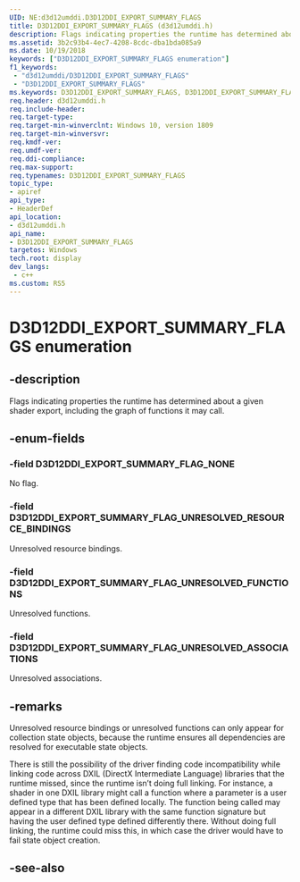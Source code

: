 ```yaml
---
UID: NE:d3d12umddi.D3D12DDI_EXPORT_SUMMARY_FLAGS
title: D3D12DDI_EXPORT_SUMMARY_FLAGS (d3d12umddi.h)
description: Flags indicating properties the runtime has determined about a given shader export.
ms.assetid: 3b2c93b4-4ec7-4208-8cdc-dba1bda085a9
ms.date: 10/19/2018
keywords: ["D3D12DDI_EXPORT_SUMMARY_FLAGS enumeration"]
f1_keywords:
 - "d3d12umddi/D3D12DDI_EXPORT_SUMMARY_FLAGS"
 - "D3D12DDI_EXPORT_SUMMARY_FLAGS"
ms.keywords: D3D12DDI_EXPORT_SUMMARY_FLAGS, D3D12DDI_EXPORT_SUMMARY_FLAGS, 
req.header: d3d12umddi.h
req.include-header:
req.target-type:
req.target-min-winverclnt: Windows 10, version 1809
req.target-min-winversvr:
req.kmdf-ver:
req.umdf-ver:
req.ddi-compliance:
req.max-support:
req.typenames: D3D12DDI_EXPORT_SUMMARY_FLAGS
topic_type: 
- apiref
api_type: 
- HeaderDef
api_location: 
- d3d12umddi.h
api_name: 
- D3D12DDI_EXPORT_SUMMARY_FLAGS
targetos: Windows
tech.root: display
dev_langs:
 - c++
ms.custom: RS5
---
```


# D3D12DDI_EXPORT_SUMMARY_FLAGS enumeration

## -description

Flags indicating properties the runtime has determined about a given shader export, including the graph of functions it may call.  


## -enum-fields

### -field D3D12DDI_EXPORT_SUMMARY_FLAG_NONE

No flag.

### -field D3D12DDI_EXPORT_SUMMARY_FLAG_UNRESOLVED_RESOURCE_BINDINGS

Unresolved resource bindings.

### -field D3D12DDI_EXPORT_SUMMARY_FLAG_UNRESOLVED_FUNCTIONS

Unresolved functions.

### -field D3D12DDI_EXPORT_SUMMARY_FLAG_UNRESOLVED_ASSOCIATIONS

Unresolved associations.

## -remarks

Unresolved resource bindings or unresolved functions can only appear for collection state objects, because the runtime ensures all dependencies are resolved for executable state objects.  

There is still the possibility of the driver finding code incompatibility while linking code across DXIL (DirectX Intermediate Language) libraries that the runtime missed, since the runtime isn’t doing full linking. For instance, a shader in one DXIL library might call a function where a parameter is a user defined type that has been defined locally.  The function being called may appear in a different DXIL library with the same function signature but having the user defined type defined differently there.  Without doing full linking, the runtime could miss this, in which case the driver would have to fail state object creation.

## -see-also
